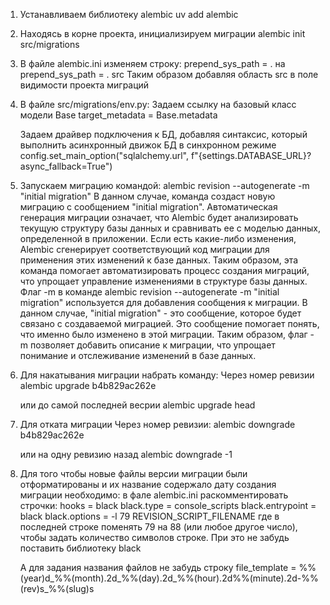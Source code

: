 1. Устанавливаем библиотеку alembic
    uv add alembic

2. Находясь в корне проекта, инициализируем миграции
    alembic init src/migrations

3. В файле alembic.ini изменяем строку:
    prepend_sys_path = . на prepend_sys_path = . src
    Таким образом добавляя область src в поле видимости проекта миграций

4. В файле src/migrations/env.py:
    Задаем ссылку на базовый класс модели Base
    target_metadata = Base.metadata

    Задаем драйвер подключения к БД, добавляя синтаксис, который выполнить асинхронный движок БД в синхронном режиме
    config.set_main_option("sqlalchemy.url", f"{settings.DATABASE_URL}?async_fallback=True")

5. Запускаем миграцию командой:
    alembic revision --autogenerate -m "initial migration"
В данном случае, команда создаст новую миграцию с сообщением "initial migration". Автоматическая генерация миграции означает, что Alembic будет анализировать текущую структуру базы данных и сравнивать ее с моделью данных, определенной в приложении. Если есть какие-либо изменения, Alembic сгенерирует соответствующий код миграции для применения этих изменений к базе данных.
Таким образом, эта команда помогает автоматизировать процесс создания миграций, что упрощает управление изменениями в структуре базы данных.
Флаг -m в команде alembic revision --autogenerate -m "initial migration" используется для добавления сообщения к миграции.
В данном случае, "initial migration" - это сообщение, которое будет связано с создаваемой миграцией. Это сообщение помогает понять, что именно было изменено в этой миграции.
Таким образом, флаг -m позволяет добавить описание к миграции, что упрощает понимание и отслеживание изменений в базе данных.

6. Для накатывания миграции набрать команду:
    Через номер ревизии
    alembic upgrade b4b829ac262e
    
    или до самой последней весрии 
    alembic upgrade head

7. Для отката миграции
    Через номер ревизии:
    alembic downgrade b4b829ac262e

    или на одну ревизию назад
    alembic downgrade -1

8. Для того чтобы новые файлы версии миграции были отформатированы и их название содержало дату создания миграции необходимо:
    в фале alembic.ini раскомментировать строчки:
        hooks = black
        black.type = console_scripts
        black.entrypoint = black
        black.options = -l 79 REVISION_SCRIPT_FILENAME
    где в последней строке поменять 79 на 88 (или любое другое число), чтобы задать количество символов строке.
    При это не забудь поставить библиотеку black

    А для задания названия файлов не забудь строку
    file_template = %%(year)d_%%(month).2d_%%(day).2d_%%(hour).2d%%(minute).2d-%%(rev)s_%%(slug)s
    